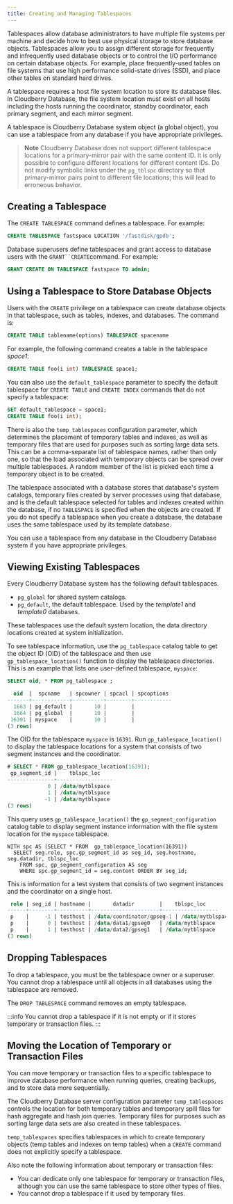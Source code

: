 ```yaml
---
title: Creating and Managing Tablespaces 
---
```


Tablespaces allow database administrators to have multiple file systems per machine and decide how to best use physical storage to store database objects. Tablespaces allow you to assign different storage for frequently and infrequently used database objects or to control the I/O performance on certain database objects. For example, place frequently-used tables on file systems that use high performance solid-state drives (SSD), and place other tables on standard hard drives.

A tablespace requires a host file system location to store its database files. In Cloudberry Database, the file system location must exist on all hosts including the hosts running the coordinator, standby coordinator, each primary segment, and each mirror segment.

A tablespace is Cloudberry Database system object (a global object), you can use a tablespace from any database if you have appropriate privileges.

> **Note** Cloudberry Database does not support different tablespace locations for a primary-mirror pair with the same content ID. It is only possible to configure different locations for different content IDs. Do not modify symbolic links under the `pg_tblspc` directory so that primary-mirror pairs point to different file locations; this will lead to erroneous behavior.

## Creating a Tablespace 

The `CREATE TABLESPACE` command defines a tablespace. For example:

```sql
CREATE TABLESPACE fastspace LOCATION '/fastdisk/gpdb';
```

Database superusers define tablespaces and grant access to database users with the `GRANT``CREATE`command. For example:

```sql
GRANT CREATE ON TABLESPACE fastspace TO admin;
```

## Using a Tablespace to Store Database Objects 

Users with the `CREATE` privilege on a tablespace can create database objects in that tablespace, such as tables, indexes, and databases. The command is:

```sql
CREATE TABLE tablename(options) TABLESPACE spacename
```

For example, the following command creates a table in the tablespace *space1*:

```sql
CREATE TABLE foo(i int) TABLESPACE space1;
```

You can also use the `default_tablespace` parameter to specify the default tablespace for `CREATE TABLE` and `CREATE INDEX` commands that do not specify a tablespace:

```sql
SET default_tablespace = space1;
CREATE TABLE foo(i int);
```

There is also the `temp_tablespaces` configuration parameter, which determines the placement of temporary tables and indexes, as well as temporary files that are used for purposes such as sorting large data sets. This can be a comma-separate list of tablespace names, rather than only one, so that the load associated with temporary objects can be spread over multiple tablespaces. A random member of the list is picked each time a temporary object is to be created.

The tablespace associated with a database stores that database's system catalogs, temporary files created by server processes using that database, and is the default tablespace selected for tables and indexes created within the database, if no `TABLESPACE` is specified when the objects are created. If you do not specify a tablespace when you create a database, the database uses the same tablespace used by its template database.

You can use a tablespace from any database in the Cloudberry Database system if you have appropriate privileges.

## Viewing Existing Tablespaces 

Every Cloudberry Database system has the following default tablespaces.

- `pg_global` for shared system catalogs.
- `pg_default`, the default tablespace. Used by the *template1* and *template0* databases.

These tablespaces use the default system location, the data directory locations created at system initialization.

To see tablespace information, use the `pg_tablespace` catalog table to get the object ID (OID) of the tablespace and then use `gp_tablespace_location()` function to display the tablespace directories. This is an example that lists one user-defined tablespace, `myspace`:

```sql
SELECT oid, * FROM pg_tablespace ;

  oid  |  spcname   | spcowner | spcacl | spcoptions
-------+------------+----------+--------+------------
  1663 | pg_default |       10 |        |
  1664 | pg_global  |       10 |        |
 16391 | myspace    |       10 |        |
(3 rows)
```

The OID for the tablespace `myspace` is `16391`. Run `gp_tablespace_location()` to display the tablespace locations for a system that consists of two segment instances and the coordinator.

```sql
# SELECT * FROM gp_tablespace_location(16391);
 gp_segment_id |    tblspc_loc
---------------+------------------
             0 | /data/mytblspace
             1 | /data/mytblspace
            -1 | /data/mytblspace
(3 rows)
```

This query uses `gp_tablespace_location()` the `gp_segment_configuration` catalog table to display segment instance information with the file system location for the `myspace` tablespace.

```
WITH spc AS (SELECT * FROM  gp_tablespace_location(16391))
  SELECT seg.role, spc.gp_segment_id as seg_id, seg.hostname, seg.datadir, tblspc_loc 
    FROM spc, gp_segment_configuration AS seg 
    WHERE spc.gp_segment_id = seg.content ORDER BY seg_id;
```

This is information for a test system that consists of two segment instances and the coordinator on a single host.

```sql
 role | seg_id | hostname |       datadir        |    tblspc_loc
------+--------+----------+----------------------+------------------
 p    |     -1 | testhost | /data/coordinator/gpseg-1 | /data/mytblspace
 p    |      0 | testhost | /data/data1/gpseg0   | /data/mytblspace
 p    |      1 | testhost | /data/data2/gpseg1   | /data/mytblspace
(3 rows)
```

## Dropping Tablespaces 

To drop a tablespace, you must be the tablespace owner or a superuser. You cannot drop a tablespace until all objects in all databases using the tablespace are removed.

The `DROP TABLESPACE` command removes an empty tablespace.

:::info
You cannot drop a tablespace if it is not empty or if it stores temporary or transaction files.
:::

## Moving the Location of Temporary or Transaction Files 

You can move temporary or transaction files to a specific tablespace to improve database performance when running queries, creating backups, and to store data more sequentially.

The Cloudberry Database server configuration parameter `temp_tablespaces` controls the location for both temporary tables and temporary spill files for hash aggregate and hash join queries. Temporary files for purposes such as sorting large data sets are also created in these tablespaces.

`temp_tablespaces` specifies tablespaces in which to create temporary objects (temp tables and indexes on temp tables) when a `CREATE` command does not explicitly specify a tablespace.

Also note the following information about temporary or transaction files:

- You can dedicate only one tablespace for temporary or transaction files, although you can use the same tablespace to store other types of files.
- You cannot drop a tablespace if it used by temporary files.
